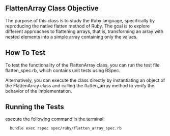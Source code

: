 ## **FlattenArray Class Objective**

 The purpose of this class is to study the Ruby language,
  specifically by reproducing the native flatten method of Ruby.
  The goal is to explore different approaches to flattening arrays, that is,
  transforming an array with nested elements into a simple array containing only the values.

## **How To Test**

  To test the functionality of the FlattenArray class, you can run the test file flatten_spec.rb,
  which contains unit tests using RSpec.

  Alternatively, you can execute the class directly by instantiating an object of the FlattenArray
  class and calling the flatten_array method to verify the behavior of the implementation.

## **Running the Tests**

  execute the following command in the terminal:
```bash
  bundle exec rspec spec/ruby/flatten_array_spec.rb
```
